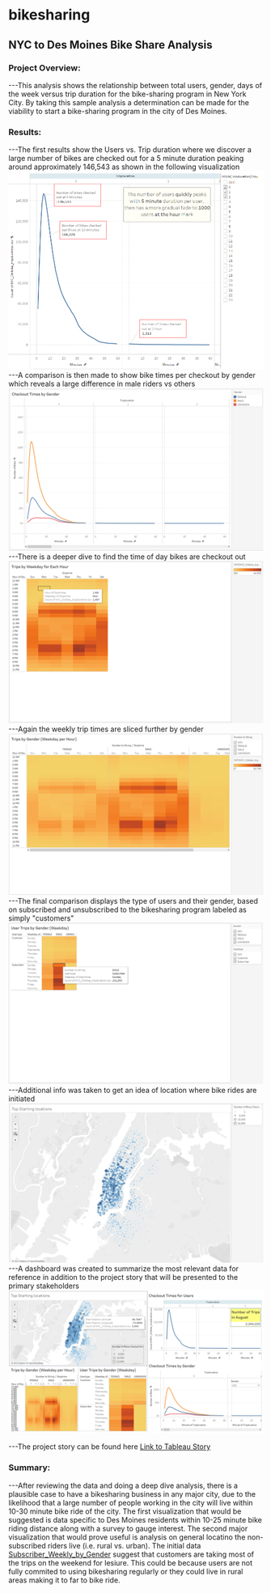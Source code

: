 # bikesharing
 ## NYC to Des Moines Bike Share Analysis
 ### Project Overview:
 ---This analysis shows the relationship between total users, gender, days of the week versus trip duration for the bike-sharing program in New York City. By taking this sample analysis a determination can be made for the viability to start a bike-sharing program in the city of Des Moines.
 ### Results:
 ---The first results show the Users vs. Trip duration where we discover a large number of bikes are checked out for a 5 minute duration peaking around approximately 146,543 as shown in the following visualization ![User_vs_Trip](https://github.com/jobloom79/bikesharing/blob/main/Resources/users_vs_tripduration.PNG)
 ---A comparison is then made to show bike times per checkout by gender which reveals a large difference in male riders vs others ![Trip_Duration_Gender](https://github.com/jobloom79/bikesharing/blob/main/Resources/tripduration_by_gender.PNG)
 ---There is a deeper dive to find the time of day bikes are checkout out ![Trip_Times_Weekly](https://github.com/jobloom79/bikesharing/blob/main/Resources/trip_times_weekly.PNG)
 ---Again the weekly trip times are sliced further by gender ![Trip_Times_Gender](https://github.com/jobloom79/bikesharing/blob/main/Resources/trip_times_by_gender.PNG)
 ---The final comparison displays the type of users and their gender, based on subscribed and unsubscribed to the bikesharing program labeled as simply "customers" ![Subscriber_Weekly_by_Gender](https://github.com/jobloom79/bikesharing/blob/main/Resources/usertrips_by_gender_weekly.PNG)
---Additional info was taken to get an idea of location where bike rides are initiated ![Top_Starting_Location](https://github.com/jobloom79/bikesharing/blob/main/Resources/top_starting_location.PNG)
---A dashboard was created to summarize the most relevant data for reference in addition to the project story that will be presented to the primary stakeholders ![Bike_Sharing_Dashboard](https://github.com/jobloom79/bikesharing/blob/main/Resources/bike_sharing_dashboard.PNG)

---The project story can be found here [Link to Tableau Story](https://public.tableau.com/app/profile/joseph.bloomfield/viz/BikeShareAnalysis_16616523250130/Story1?publish=yes)

### Summary:
---After reviewing the data and doing a deep dive analysis, there is a plausible case to have a bikesharing business in any major city, due to the likelihood that a large number of people working in the city will live within 10-30 minute bike ride of the city. The first visualization that would be suggested is data specific to Des Moines residents within 10-25 minute bike riding distance along with a survey to gauge interest. The second major visualization that would prove useful is analysis on general locatino the non-subscribed riders live (i.e. rural vs. urban). The initial data [Subscriber_Weekly_by_Gender](https://github.com/jobloom79/bikesharing/blob/main/Resources/usertrips_by_gender_weekly.PNG) suggest that customers are taking most of the trips on the weekend for lesiure. This could be because users are not fully commited to using bikesharing regularly or they could live in rural areas making it to far to bike ride.